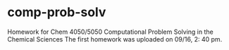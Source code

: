 # comp-prob-solv
Homework for Chem 4050/5050 Computational Problem Solving in the Chemical Sciences
The first homework was uploaded on 09/16, 2: 40 pm.
